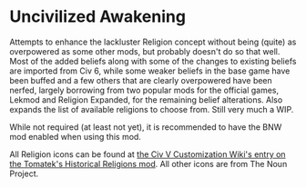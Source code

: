 # Uncivilized Awakening
Attempts to enhance the lackluster Religion concept without being (quite) as overpowered as some other mods, but probably doesn't do so that well. Most of the added beliefs along with some of the changes to existing beliefs are imported from Civ 6, while some weaker beliefs in the base game have been buffed and a few others that are clearly overpowered have been nerfed, largely borrowing from two popular mods for the official games, Lekmod and Religion Expanded, for the remaining belief alterations. Also expands the list of available religions to choose from. Still very much a WIP.

While not required (at least not yet), it is recommended to have the BNW mod enabled when using this mod.

All Religion icons can be found at [the Civ V Customization Wiki's entry on the Tomatek's Historical Religions mod](https://civilization-v-customisation.fandom.com/wiki/Tomatekh%27s_Historical_Religions). All other icons are from The Noun Project.
